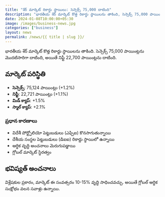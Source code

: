 ```yaml
---
title: "శేర్ మార్కెట్ రికార్డు స్థాయిలు: సెన్సెక్స్ 75,000 దాటింది"
description: "భారతీయ శేర్ మార్కెట్ కొత్త రికార్డు స్థాయిలను తాకింది, సెన్సెక్స్ 75,000 పాయింట్లను మొదటిసారిగా దాటింది."
date: 2024-01-08T10:00:00+05:30
image: /images/business-news.jpg
categories: ["business"]
layout: news
permalink: /news/{{ title | slug }}/
---
```


భారతీయ శేర్ మార్కెట్ కొత్త రికార్డు స్థాయిలను తాకింది. సెన్సెక్స్ 75,000 పాయింట్లను మొదటిసారిగా దాటింది, అయితే నిఫ్టీ 22,700 పాయింట్లను దాటింది.

## మార్కెట్ పరిస్థితి

* **సెన్సెక్స్**: 75,124 పాయింట్లు (+1.2%)
* **నిఫ్టీ**: 22,721 పాయింట్లు (+1.1%)
* **మిడ్ క్యాప్**: +1.5%
* **స్మాల్ క్యాప్**: +2.1%

### ప్రధాన కారణాలు

* విదేశీ పోర్ట్ఫోలియో పెట్టుబడులు (ఎఫ్పిఐ) కొనసాగుతున్నాయి
* దేశీయ సంస్థల పెట్టుబడులు (డిఐఐ) రికార్డు స్థాయిలో ఉన్నాయి
* ఆర్థిక వృద్ధి అంచనాలు మెరుగుపడ్డాయి
* గ్లోబల్ మార్కెట్ స్థిరత్వం

## భవిష్యత్ అంచనాలు

విశ్లేషకుల ప్రకారం, మార్కెట్ ఈ సంవత్సరం 10-15% వృద్ధి సాధించవచ్చు. అయితే గ్లోబల్ ఆర్థిక సంక్షోభం వలన సవాళ్లు ఉన్నాయి.
